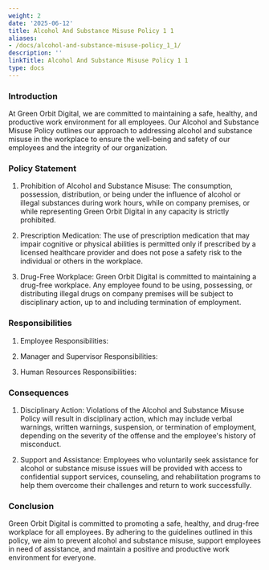 ```yaml
---
weight: 2
date: '2025-06-12'
title: Alcohol And Substance Misuse Policy 1 1
aliases:
- /docs/alcohol-and-substance-misuse-policy_1_1/
description: ''
linkTitle: Alcohol And Substance Misuse Policy 1 1
type: docs
---
```


### Introduction

At Green Orbit Digital, we are committed to maintaining a safe, healthy, and productive work environment for all employees. Our Alcohol and Substance Misuse Policy outlines our approach to addressing alcohol and substance misuse in the workplace to ensure the well-being and safety of our employees and the integrity of our organization.

### Policy Statement

1. Prohibition of Alcohol and Substance Misuse: The consumption, possession, distribution, or being under the influence of alcohol or illegal substances during work hours, while on company premises, or while representing Green Orbit Digital in any capacity is strictly prohibited.

1. Prescription Medication: The use of prescription medication that may impair cognitive or physical abilities is permitted only if prescribed by a licensed healthcare provider and does not pose a safety risk to the individual or others in the workplace.

1. Drug-Free Workplace: Green Orbit Digital is committed to maintaining a drug-free workplace. Any employee found to be using, possessing, or distributing illegal drugs on company premises will be subject to disciplinary action, up to and including termination of employment.

### Responsibilities

1. Employee Responsibilities:

1. Manager and Supervisor Responsibilities:

1. Human Resources Responsibilities:

### Consequences

1. Disciplinary Action: Violations of the Alcohol and Substance Misuse Policy will result in disciplinary action, which may include verbal warnings, written warnings, suspension, or termination of employment, depending on the severity of the offense and the employee's history of misconduct.

1. Support and Assistance: Employees who voluntarily seek assistance for alcohol or substance misuse issues will be provided with access to confidential support services, counseling, and rehabilitation programs to help them overcome their challenges and return to work successfully.

### Conclusion

Green Orbit Digital is committed to promoting a safe, healthy, and drug-free workplace for all employees. By adhering to the guidelines outlined in this policy, we aim to prevent alcohol and substance misuse, support employees in need of assistance, and maintain a positive and productive work environment for everyone.